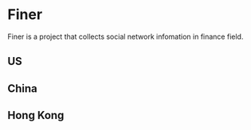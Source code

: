 # Finer

Finer is a project that collects social network infomation in finance field.

## US

## China

## Hong Kong

